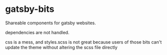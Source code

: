 # gatsby-bits

Shareable components for gatsby websites.

dependencies are not handled.

css is a mess, and styles.scss is not great because users of those bits can't update the theme without altering the scss file directly
